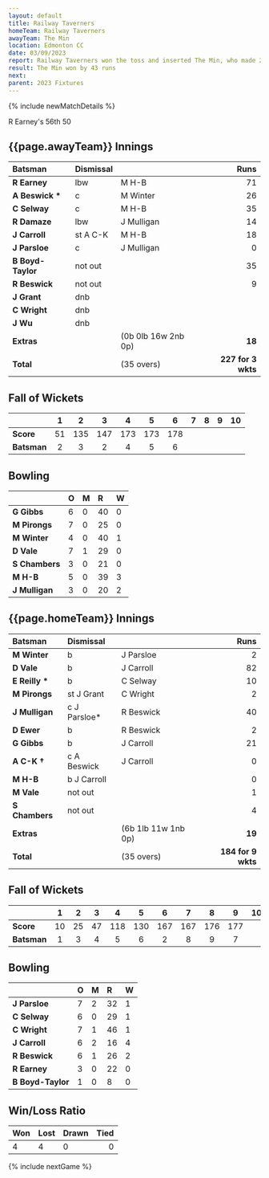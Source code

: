 ```yaml
---
layout: default
title: Railway Taverners
homeTeam: Railway Taverners
awayTeam: The Min
location: Edmonton CC
date: 03/09/2023
report: Railway Taverners won the toss and inserted The Min, who made 227 for 6 wkts in 35 overs. Railway Taverners replied with 184 for 9 in 35 overs. 
result: The Min won by 43 runs
next: 
parent: 2023 Fixtures
---
```


{% include newMatchDetails %}

R Earney's 56th 50

## {{page.awayTeam}} Innings

| Batsman | Dismissal | | Runs |
|:---|:---|---|---:|
| **R Earney** | lbw | M H-B | 71 |
| **A Beswick &#42;** | c | M Winter | 26 |
| **C Selway** | c | M H-B | 35 |
| **R Damaze** | lbw | J Mulligan | 14 |
| **J Carroll** | st A C-K | M H-B | 18 |
| **J Parsloe** | c | J Mulligan | 0 |
| **B Boyd-Taylor** | not out |  | 35 |
| **R Beswick** | not out |  | 9 |
| **J Grant** | dnb |  |  | |
| **C Wright** | dnb |  |  | |
| **J Wu** | dnb |  |  | |
| **Extras** | | (0b 0lb 16w 2nb 0p) | **18** |
| **Total** | | (35 overs) | **227 for 3 wkts** |

## Fall of Wickets

| | 1 | 2 | 3 | 4 | 5 | 6 | 7 | 8 | 9 | 10 |
|---|:---:|:---:|:---:|:---:|:---:|:---:|:---:|:---:|:---:|:---:|
| **Score** | 51 | 135 | 147 | 173 | 173 | 178 |  |  |  |  | 
| **Batsman** | 2  | 3  | 2  | 4 | 5 |  6 |  |   |  |  | 

## Bowling

| | O | M | R | W |
|---|:---|:---|:---|:---|
| **G Gibbs** | 6 | 0 | 40 | 0 |
| **M Pirongs** | 7 | 0 | 25 | 0 |
| **M Winter** | 4 | 0 | 40 | 1 |
| **D Vale** | 7 | 1 | 29 | 0 |
| **S Chambers** | 3 | 0 | 21 | 0 |
| **M H-B** | 5 | 0 | 39 | 3 |
| **J Mulligan** | 3 | 0 | 20 | 2 |

## {{page.homeTeam}} Innings

| Batsman | Dismissal | | Runs |
|:---|:---|---|---:|
| **M Winter** | b | J Parsloe | 2 |
| **D Vale** |  b | J Carroll | 82 |
| **E Reilly &#42;** | b | C Selway | 10 |
| **M Pirongs** | st J Grant | C Wright | 2 |
| **J Mulligan** | c J Parsloe* | R Beswick | 40 |
| **D Ewer** | b | R Beswick | 2 |
| **G Gibbs** | b | J Carroll | 21 |
| **A C-K &#8224;** | c A Beswick | J Carroll | 0 |
| **M H-B** | b J Carroll |  | 0 |
| **M Vale** | not out |  | 1 |
| **S Chambers** | not out |  | 4 |
| **Extras** | | (6b 1lb 11w 1nb 0p) | **19** |
| **Total** | | (35 overs) | **184 for 9 wkts** |

## Fall of Wickets

| | 1 | 2 | 3 | 4 | 5 | 6 | 7 | 8 | 9 | 10 |
|---|:---:|:---:|:---:|:---:|:---:|:---:|:---:|:---:|:---:|:---:|
| **Score** | 10 | 25 | 47 | 118 | 130 | 167 | 167 | 176 | 177 |  |
| **Batsman** | 1 | 3 | 4 | 5 | 6 | 2 | 8 | 9 | 7 |  | 

## Bowling

| | O | M | R | W |
|---|:---|:---|:---|:---|
| **J Parsloe** | 7 | 2 | 32 | 1 |
| **C Selway** | 6 | 0 | 29 | 1 |
| **C Wright** | 7 | 1 | 46 | 1 |
| **J Carroll** | 6 | 2 | 16 | 4 |
| **R Beswick** | 6 | 1 | 26 | 2 |
| **R Earney** | 3 | 0 | 22 | 0 |
| **B Boyd-Taylor** | 1 | 0 | 8 | 0 |

## Win/Loss Ratio

| Won | Lost | Drawn | Tied |
|:---|:---|:---|---:|
| 4 | 4 | 0 | 0 |

{% include nextGame %}